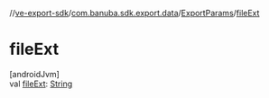 //[ve-export-sdk](../../../index.md)/[com.banuba.sdk.export.data](../index.md)/[ExportParams](index.md)/[fileExt](file-ext.md)

# fileExt

[androidJvm]\
val [fileExt](file-ext.md): [String](https://kotlinlang.org/api/latest/jvm/stdlib/kotlin/-string/index.html)
